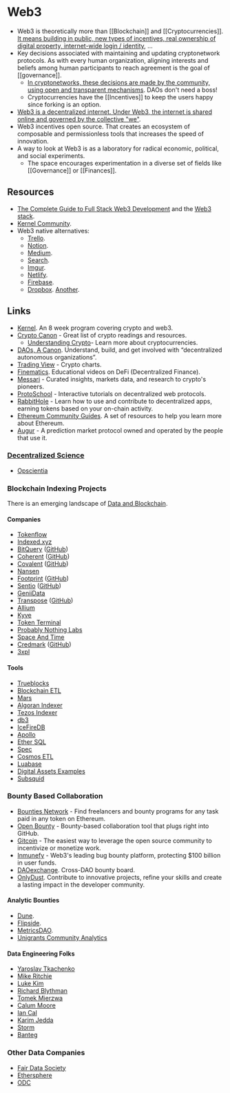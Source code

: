 # Web3

- Web3 is theoretically more than [[Blockchain]] and [[Cryptocurrencies]]. [It means building in public, new types of incentives, real ownership of digital property, internet-wide login / identity](https://ckarchive.com/b/p9ueh9hp409k), ...
- Key decisions associated with maintaining and updating cryptonetwork protocols. As with every human organization, aligning interests and beliefs among human participants to reach agreement is the goal of [[governance]].
  - [In cryptonetworks, these decisions are made by the community, using open and transparent mechanisms](https://onezero.medium.com/why-decentralization-matters-5e3f79f7638e). DAOs don't need a boss!
  - Cryptocurrencies have the [[Incentives]] to keep the users happy since forking is an option.
- [Web3 is a decentralized internet. Under Web3, the internet is shared online and governed by the collective "we"](https://docs.google.com/document/d/1SWJw_NTyUvgdB_asRzsnVyKjciW8dZbeqQeUeWsEiQc).
- Web3 incentives open source. That creates an ecosystem of composable and permissionless tools that increases the speed of innovation.
- A way to look at Web3 is as a laboratory for radical economic, political, and social experiments.
  - The space encourages experimentation in a diverse set of fields like [[Governance]] or [[Finances]].

## Resources

- [The Complete Guide to Full Stack Web3 Development](https://dev.to/dabit3/the-complete-guide-to-full-stack-web3-development-4g74) and the [Web3 stack](https://edgeandnode.com/blog/defining-the-web3-stack).
- [Kernel Community](https://kernel.community/en/learn/).
- Web3 native alternatives:
  - [Trello](https://dework.xyz/).
  - [Notion](https://www.clarity.so/).
  - [Medium](https://mirror.xyz/dashboard).
  - [Search](https://slate.host/).
  - [Imgur](https://www.pinata.cloud/).
  - [Netlify](https://fleek.co/).
  - [Firebase](https://textile.io).
  - [Dropbox](https://www.sliksafe.com/). [Another](https://files.chainsafe.io/).

## Links

- [Kernel](https://kernel.community/). An 8 week program covering crypto and web3.
- [Crypto Canon](https://a16z.com/2018/02/10/crypto-readings-resources/) - Great list of crypto readings and resources.
  - [Understanding Crypto](https://a16z.com/2020/04/30/explaining-crypto-from-a16z/)- Learn more about cryptocurrencies.
- [DAOs, A Canon](https://future.a16z.com/dao-canon/). Understand, build, and get involved with “decentralized autonomous organizations”.
- [Trading View](https://www.tradingview.com/markets/cryptocurrencies/) - Crypto charts.
- [Finematics](https://www.youtube.com/channel/UCh1ob28ceGdqohUnR7vBACA). Educational videos on DeFi (Decentralized Finance).
- [Messari](https://messari.io/) - Curated insights, markets data, and research to crypto's pioneers.
- [ProtoSchool](https://proto.school/) - Interactive tutorials on decentralized web protocols.
- [RabbitHole](https://rabbithole.gg/) - Learn how to use and contribute to decentralized apps, earning tokens based on your on-chain activity.
- [Ethereum Community Guides](https://ethereum.org/en/learn). A set of resources to help you learn more about Ethereum.
- [Augur](https://www.augur.net/) - A prediction market protocol owned and operated by the people that use it.

### [Decentralized Science](https://ethereum.org/en/desci/)

- [Opscientia](https://github.com/opscientia/desci)

### Blockchain Indexing Projects

There is an emerging landscape of [Data and Blockchain](https://primodata.org/landscape.html).

#### Companies

- [Tokenflow](https://docs.tokenflow.live/)
- [Indexed.xyz](https://github.com/indexed-xyz)
- [BitQuery](https://bitquery.io/) ([GitHub](https://github.com/bitquery/explorer))
- [Coherent](https://coherent.xyz/) ([GitHub](https://github.com/coherentopensource))
- [Covalent](https://www.covalenthq.com/) ([GitHub](https://github.com/covalenthq))
- [Nansen](https://www.nansen.ai/)
- [Footprint](https://www.footprint.network/) ([GitHub](https://github.com/footprintanalytics))
- [Sentio](https://www.sentio.xyz/) ([GitHub](https://github.com/sentioxyz))
- [GeniiData](https://geniidata.com/)
- [Transpose](https://www.transpose.io/) ([GitHub](https://github.com/TransposeData))
- [Allium](https://twitter.com/alliumlabs)
- [Kyve](https://www.kyve.network/)
- [Token Terminal](https://tokenterminal.com/)
- [Probably Nothing Labs](https://www.probablynothinglabs.xyz/)
- [Space And Time](https://www.spaceandtime.io/)
- [Credmark](https://credmark.com/) ([GitHub](https://github.com/credmark))
- [3xpl](https://3xpl.com/)

#### Tools

- [Trueblocks](https://trueblocks.io/)
- [Blockchain ETL](https://github.com/blockchain-etl)
- [Mars](https://github.com/deepeth/mars)
- [Algoran Indexer](https://github.com/algorand/indexer)
- [Tezos Indexer](https://github.com/baking-bad/tzkt)
- [db3](https://github.com/db3-teams/db3)
- [IceFireDB](https://www.icefiredb.xyz/icefiredb_docs/)
- [Apollo](https://github.com/chainbound/apollo)
- [Ether SQL](https://github.com/analyseether/ether_sql)
- [Spec](https://github.com/spec-dev)
- [Cosmos ETL](https://github.com/bizzyvinci/cosmos-etl)
- [Luabase](https://github.com/luabase)
- [Digital Assets Examples](https://github.com/aws-samples/digital-assets-examples)
- [Subsquid](https://subsquid.io/)

### Bounty Based Collaboration

- [Bounties Network](https://bounties.network/) - Find freelancers and bounty programs for any task paid in any token on Ethereum.
- [Open Bounty](https://openbounty.status.im/) - Bounty-based collaboration tool that plugs right into GitHub.
- [Gitcoin](https://gitcoin.co/) - The easiest way to leverage the open source community to incentivize or monetize work.
- [Inmunefy](https://immunefi.com/) - Web3's leading bug bounty platform, protecting $100 billion in user funds.
- [DAOexchange](https://daoexchange.app/). Cross-DAO bounty board.
- [OnlyDust](https://www.onlydust.xyz/). Contribute to innovative projects, refine your skills and create a lasting impact in the developer community.

#### Analytic Bounties

- [Dune](https://twitter.com/dune_bounties).
- [Flipside](https://flipsidecrypto.xyz/).
- [MetricsDAO](https://metricsdao.notion.site/metricsdao/Bounty-Programs-d4bac7f1908f412f8bf4ed349198e5fe).
- [Unigrants Community Analytics](https://unigrants.notion.site/Unigrants-Community-Analytics-b09bbb16579d4a569b7e2d393afc4459)

#### Data Engineering Folks

- [Yaroslav Tkachenko](https://sap1ens.com/blog/2022/04/11/why-im-joining-goldsky/)
- [Mike Ritchie](https://twitter.com/thisritchie/status/1533434879773290496)
- [Luke Kim](https://twitter.com/0xLukeKim/status/1514294888778534915)
- [Richard Blythman](https://twitter.com/richardblythman)
- [Tomek Mierzwa](https://twitter.com/mierzwik)
- [Calum Moore](https://twitter.com/calummoore)
- [Ian Cal](https://twitter.com/IanCal)
- [Karim Jedda](https://twitter.com/KarimJDDA/status/1688970663803949059)
- [Storm](https://twitter.com/notnotstorm)
- [Banteg](https://twitter.com/bantg)

### Other Data Companies

- [Fair Data Society](https://github.com/fairDataSociety/)
- [Ethersphere](https://github.com/ethersphere)
- [ODC](https://opendatacommunity.org/)
